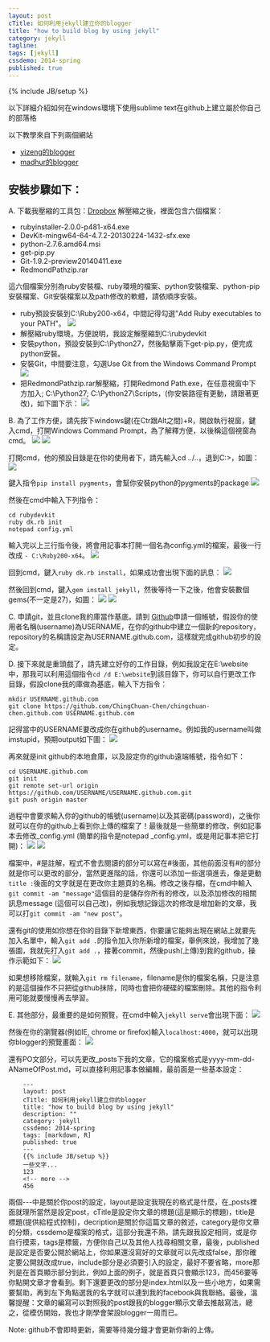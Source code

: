 ```yaml
---
layout: post
cTitle: 如何利用jekyll建立你的blogger
title: "how to build blog by using jekyll"
category: jekyll
tagline:
tags: [jekyll]
cssdemo: 2014-spring
published: true
---
```

{% include JB/setup %}

以下詳細介紹如何在windows環境下使用sublime text在github上建立屬於你自己的部落格

以下教學來自下列兩個網站

* [yizeng的blogger](http://yizeng.me/2013/05/10/setup-jekyll-on-windows/)
* [madhur的blogger](http://www.madhur.co.in/blog/2011/09/01/runningjekyllwindows.html)

<!-- more -->

## 安裝步驟如下：

A. 下載我壓縮的工具包：[Dropbox](https://www.dropbox.com/s/pphmfw6gfk8p9ma/blogger_toolbox.rar)
解壓縮之後，裡面包含六個檔案：

* rubyinstaller-2.0.0-p481-x64.exe
* DevKit-mingw64-64-4.7.2-20130224-1432-sfx.exe
* python-2.7.6.amd64.msi
* get-pip.py
* Git-1.9.2-preview20140411.exe
* RedmondPathzip.rar

這六個檔案分別為ruby安裝檔、ruby環境的檔案、python安裝檔案、python-pip安裝檔案、Git安裝檔案以及path修改的軟體，請依順序安裝。

* ruby預設安裝到C:\Ruby200-x64，中間記得勾選"Add Ruby executables to your PATH"。
![](/images/ruby_install.png)
* 解壓縮ruby環境，方便說明，我設定解壓縮到C:\rubydevkit
* 安裝python，預設安裝到C:\Python27，然後點擊兩下get-pip.py，便完成python安裝。
* 安裝Git，中間要注意，勾選Use Git from the Windows Command Prompt
![](/images/git_install.png)
* 把RedmondPathzip.rar解壓縮，打開Redmond Path.exe，在任意視窗中下方加入; C:\Python27; C:\Python27\Scripts，(你安裝路徑有更動，請跟著更改)，如下圖下示：
![](/images/path_setup.png)
	
B. 為了工作方便，請先按下windows鍵(在Ctr跟Alt之間)+R，開啟執行視窗，鍵入cmd，打開Windows Command Prompt，為了解釋方便，以後稱這個視窗為cmd。
![](/images/cmd_1.png)
![](/images/cmd_2.png)
	
打開cmd，他的預設目錄是在你的使用者下，請先輸入cd ../..，退到C:\>，如圖：
![](/images/cmd_3.png)
	
鍵入指令`pip install pygments`，會幫你安裝python的pygments的package
![](/images/python_install_pygments.png)

然後在cmd中輸入下列指令：

	cd rubydevkit
	ruby dk.rb init
	notepad config.yml
	
輸入完以上三行指令後，將會用記事本打開一個名為config.yml的檔案，最後一行改成 `- C:\Ruby200-x64`。
![](/images/dk_rb_edit.png)
	
回到cmd，鍵入`ruby dk.rb install`，如果成功會出現下面的訊息：
![](/images/dk_rb_edit_2.png)

然後回到cmd，鍵入`gem install jekyll`，然後等待一下之後，他會安裝數個gems(不一定是27)，如圖：
![](/images/ruby_install_jekyll_1.png)
![](/images/ruby_install_jekyll_2.png)

C. 申請git，並且clone我的庫當作基底。請到 [Github](https://github.com/)申請一個帳號，假設你的使用者名稱(username)為USERNAME，在你的github中建立一個新的repository，repository的名稱請設定為USERNAME.github.com，這樣就完成github初步的設定。

D. 接下來就是重頭戲了，請先建立好你的工作目錄，例如我設定在E:\website中，那我可以利用這個指令`cd /d E:\website`到該目錄下，你可以自行更改工作目錄，假設clone我的庫做為基底，輸入下方指令：

	mkdir USERNAME.github.com
	git clone https://github.com/ChingChuan-Chen/chingchuan-chen.github.com USERNAME.github.com
	
記得當中的USERNAME要改成你在github的username。例如我的username叫做imstupid，預期output如下圖：
![](/images/cmd_3.png)

再來就是init github的本地倉庫，以及設定你的github遠端帳號，指令如下：
	
	cd USERNAME.github.com
	git init
	git remote set-url origin https://github.com/USERNAME/USERNAME.github.com.git
    git push origin master
	
過程中會要求輸入你的github的帳號(username)以及其密碼(password)，之後你就可以在你的github上看到你上傳的檔案了！最後就是一些簡單的修改，例如記事本去修改_config.yml (簡單的指令是notepad _config.yml，或是用記事本把它打開)：
![](/images/config.png)
![](/images/config2.png)

檔案中，#是註解，程式不會去閱讀的部分可以寫在#後面，其他前面沒有#的部分就是你可以更改的部分，當然更進階的話，你還可以添加一些選項進去，像是更動`title :`後面的文字就是在更改你主題頁的名稱。修改之後存檔，在cmd中輸入`git commit -am "message"`這個目的是儲存你所有的修改，以及添加修改的相關訊息message (這個可以自己改)，例如我想記錄這次的修改是增加新的文章，我可以打`git commit -am "new post"`。

還有git的使用如你想在你的目錄下新增東西，你要讓它能夠出現在網站上就要先加入名單中，輸入`git add .`的指令加入你所新增的檔案，舉例來說，我增加了幾張圖，我就先打入`git add .`，接著commit，然後push(上傳)到我的github，操作示範如下：
![](/images/cmd_5.png)

如果想移除檔案，就輸入`git rm filename`，filename是你的檔案名稱，只是注意的是這個操作不只把從github抹除，同時也會把你硬碟的檔案刪除。其他的指令利用可能就要慢慢再去學習。

E. 其他部分，最重要的是如何預覽，在cmd中輸入`jekyll serve`會出現下面：
![](/images/cmd_6.png)

然後在你的瀏覽器(例如IE, chrome or firefox)輸入`localhost:4000`，就可以出現你blogger的預覽畫面：
![](/images/browser.png)

還有PO文部分，可以先更改_posts下我的文章，它的檔案格式是yyyy-mm-dd-ANameOfPost.md，可以直接利用記事本做編輯，最前面是一些基本設定：

```
	---
	layout: post   
	cTitle: 如何利用jekyll建立你的blogger
	title: "how to build blog by using jekyll"
	description: ""
	category: jekyll
	cssdemo: 2014-spring
	tags: [markdown, R]
	published: true
	---
	{{% include JB/setup %}}
	一些文字...
	123
	<!-- more -->
	456
```

兩個---中是關於你post的設定，layout是設定我現在的格式是什麼，在_posts裡面就理所當然是設定post，cTitle是設定你文章的標題(這是顯示的標題)，title是標題(提供給程式控制)，decription是關於你這篇文章的敘述，category是你文章的分類，cssdemo是檔案的格式，這部分我還不熟，請先跟我設定相同，或是你自行摸索，tags是標籤，方便你自己以及其他人找尋相關文章，最後，published是設定是否要公開於網站上，你如果還沒寫好的文章就可以先改成false，那你確定要公開就改成true，include部分是必須要引入的設定，最好不要省略，more那列是在首頁顯示部分到此，例如上面的例子，就是首頁只會顯示123，而456要等你點開文章才會看到。剩下還要更改的部分是index.html以及一些小地方，如果需要幫助，再到左下角點選我的名字就可以連到我的facebook與我聯絡。最後，溫馨提醒：文章的編寫可以對照我的post跟我的blogger顯示文章去推敲寫法，總之，從模仿開始，我也才剛學會架設blogger一周而已。

Note: github不會即時更新，需要等待幾分鐘才會更新你新的上傳。
